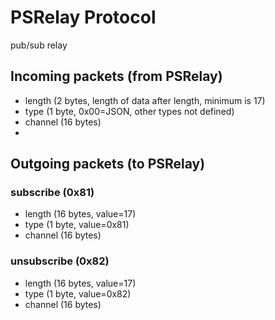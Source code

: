 # PSRelay Protocol

pub/sub relay

## Incoming packets (from PSRelay)

* length (2 bytes, length of data after length, minimum is 17)
* type (1 byte, 0x00=JSON, other types not defined)
* channel (16 bytes)
* <data>

## Outgoing packets (to PSRelay)

### subscribe (0x81)

* length (16 bytes, value=17)
* type (1 byte, value=0x81)
* channel (16 bytes)

### unsubscribe (0x82)

* length (16 bytes, value=17)
* type (1 byte, value=0x82)
* channel (16 bytes)


